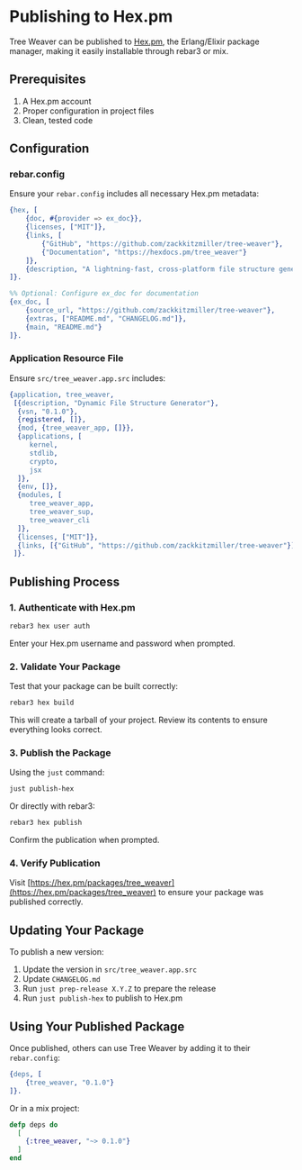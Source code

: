 # Publishing to Hex.pm

Tree Weaver can be published to [Hex.pm](https://hex.pm), the Erlang/Elixir package manager, making it easily installable through rebar3 or mix.

## Prerequisites

1. A Hex.pm account
2. Proper configuration in project files
3. Clean, tested code

## Configuration

### rebar.config

Ensure your `rebar.config` includes all necessary Hex.pm metadata:

```erlang
{hex, [
    {doc, #{provider => ex_doc}},
    {licenses, ["MIT"]},
    {links, [
        {"GitHub", "https://github.com/zackkitzmiller/tree-weaver"},
        {"Documentation", "https://hexdocs.pm/tree_weaver"}
    ]},
    {description, "A lightning-fast, cross-platform file structure generator"}
]}.

%% Optional: Configure ex_doc for documentation
{ex_doc, [
    {source_url, "https://github.com/zackkitzmiller/tree-weaver"},
    {extras, ["README.md", "CHANGELOG.md"]},
    {main, "README.md"}
]}.
```

### Application Resource File

Ensure `src/tree_weaver.app.src` includes:

```erlang
{application, tree_weaver,
 [{description, "Dynamic File Structure Generator"},
  {vsn, "0.1.0"},
  {registered, []},
  {mod, {tree_weaver_app, []}},
  {applications, [
     kernel,
     stdlib,
     crypto,
     jsx
  ]},
  {env, []},
  {modules, [
     tree_weaver_app,
     tree_weaver_sup,
     tree_weaver_cli
  ]},
  {licenses, ["MIT"]},
  {links, [{"GitHub", "https://github.com/zackkitzmiller/tree-weaver"}]}
 ]}.
```

## Publishing Process

### 1. Authenticate with Hex.pm

```bash
rebar3 hex user auth
```

Enter your Hex.pm username and password when prompted.

### 2. Validate Your Package

Test that your package can be built correctly:

```bash
rebar3 hex build
```

This will create a tarball of your project. Review its contents to ensure everything looks correct.

### 3. Publish the Package

Using the `just` command:

```bash
just publish-hex
```

Or directly with rebar3:

```bash
rebar3 hex publish
```

Confirm the publication when prompted.

### 4. Verify Publication

Visit [https://hex.pm/packages/tree_weaver](https://hex.pm/packages/tree_weaver) to ensure your package was published correctly.

## Updating Your Package

To publish a new version:

1. Update the version in `src/tree_weaver.app.src`
2. Update `CHANGELOG.md`
3. Run `just prep-release X.Y.Z` to prepare the release
4. Run `just publish-hex` to publish to Hex.pm

## Using Your Published Package

Once published, others can use Tree Weaver by adding it to their `rebar.config`:

```erlang
{deps, [
    {tree_weaver, "0.1.0"}
]}.
```

Or in a mix project:

```elixir
defp deps do
  [
    {:tree_weaver, "~> 0.1.0"}
  ]
end
```
